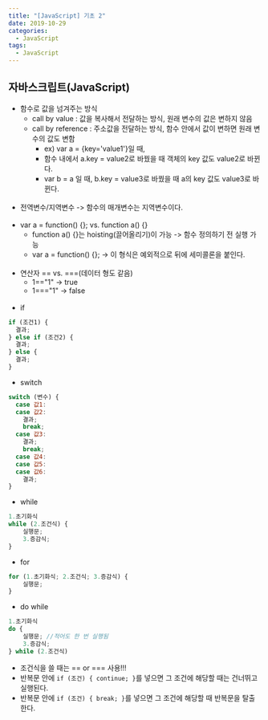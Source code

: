 ```yaml
---
title: "[JavaScript] 기초 2"
date: 2019-10-29
categories:
  - JavaScript
tags:
  - JavaScript
---
```


## 자바스크립트(JavaScript)

- 함수로 값을 넘겨주는 방식
  - call by value : 값을 복사해서 전달하는 방식, 원래 변수의 값은 변하지 않음
  - call by reference : 주소값을 전달하는 방식, 함수 안에서 값이 변하면 원래 변수의 값도 변함
    - ex) var a = {key='value1'}일 때,
    - 함수 내에서 a.key = value2로 바꿨을 때 객체의 key 값도 value2로 바뀐다.
    - var b = a 일 때, b.key = value3로 바꿨을 때 a의 key 값도 value3로 바뀐다.<br><br>
- 전역변수/지역변수 -> 함수의 매개변수는 지역변수이다.<br><br>
- var a = function() {}; vs. function a() {}
  - function a() {}는 hoisting(끌어올리기)이 가능 -> 함수 정의하기 전 실행 가능
  - var a = function() {}; -> 이 형식은 예외적으로 뒤에 세미콜론을 붙인다.<br><br>
- 연산자 == vs. ===(데이터 형도 같음)
  - 1=="1" -> true
  - 1==="1" -> false<br><br>
- if

```javascript
if (조건1) {
  결과;
} else if (조건2) {
  결과;
} else {
  결과;
}
```

- switch

```javascript
switch (변수) {
  case 값1:
  case 값2:
    결과;
    break;
  case 값3:
    결과;
    break;
  case 값4:
  case 값5:
  case 값6:
    결과;
}
```

- while

```javascript
1.초기화식
while (2.조건식) {
    실행문;
    3.증감식;
}
```

- for

```javascript
for (1.초기화식; 2.조건식; 3.증감식) {
    실행문;
}
```

- do while

```javascript
1.초기화식
do {
    실행문; //적어도 한 번 실행됨
    3.증감식;
} while (2.조건식)
```

- 조건식을 쓸 때는 == or === 사용!!!
- 반복문 안에 `if (조건) { continue; }`를 넣으면 그 조건에 해당할 때는 건너뛰고 실행된다.
- 반복문 안에 `if (조건) { break; }`를 넣으면 그 조건에 해당할 때 반복문을 탈출한다.
